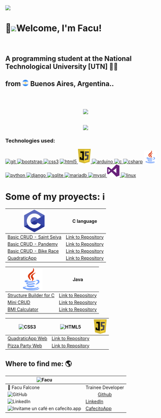 <img align="center" src="https://github.com/caidevOficial/Logos/blob/master/Personales/GitNimation.gif" width="600"/><br>

<h1>🖖<img src="https://emojis.slackmojis.com/emojis/images/1531849430/4246/blob-sunglasses.gif?1531849430" width="30"/>Welcome, I'm <b>Facu!</b></h1><br>
<p><h2>A programming student at the <b>National Technological University [UTN] 👨‍💻</b> </h2>

<h2>from <img src="https://github.com/caidevOficial/Logos/blob/master/Personales/argentina.png" height="20" width="20"/> <b>Buenos Aires, Argentina</b>..</h2></p><br><br>

<p align="center">
  <a href="https://github.com/caidevOficial/caidevOficial">
  <img align="center" src="https://github-readme-stats.vercel.app/api?username=caidevOficial&show_icons=true&theme=tokyonight&count_private=true&show_owner=true" />
</a><br><br>
</p>
<p align="center">
<a href="https://github.com/caidevOficial/caidevOficial"><img align="center" src="https://github-readme-stats.vercel.app/api/top-langs/?username=caidevOficial&layout=compact&theme=tokyonight"/> </a>
</p>

<h3 align="left">Technologies used:</h3>
<p align="left"> 
<a href="https://git-scm.com/" target="_blank"> <img src="https://www.vectorlogo.zone/logos/git-scm/git-scm-icon.svg" alt="git" width="40" height="40"/> </a> 
<a href="https://getbootstrap.com" target="_blank"> <img src="https://devicons.github.io/devicon/devicon.git/icons/bootstrap/bootstrap-plain.svg" alt="bootstrap" width="40" height="40"/> </a> 
<a href="https://www.w3schools.com/css/" target="_blank"> <img src="https://devicons.github.io/devicon/devicon.git/icons/css3/css3-original-wordmark.svg" alt="css3" width="40" height="40"/></a>
<a href="https://www.w3.org/html/" target="_blank"> <img src="https://devicons.github.io/devicon/devicon.git/icons/html5/html5-original-wordmark.svg" alt="html5" width="40" height="40"/> </a> 
<a href="https://developer.mozilla.org/en-US/docs/Web/JavaScript" target="_blank"> <img src="https://github.com/caidevOficial/Logos/blob/master/Lenguajes/logo-js.png" alt="javascript" width="40" height="45"/> </a> 
<a href="https://www.arduino.cc/" target="_blank"> <img src="https://cdn.worldvectorlogo.com/logos/arduino-1.svg" alt="arduino" width="40" height="40"/> </a> 
<a href="https://www.cprogramming.com/" target="_blank"> <img src="https://devicons.github.io/devicon/devicon.git/icons/c/c-original.svg" alt="c" width="40" height="40"/> </a> 
<a href="https://www.w3schools.com/cs/" target="_blank"> <img src="https://devicons.github.io/devicon/devicon.git/icons/csharp/csharp-original.svg" alt="csharp" width="40" height="40"/></a> 
<a href="https://www.java.com" target="_blank"> <img src="https://github.com/caidevOficial/Logos/blob/master/Lenguajes/java.png/" alt="java" width="40" height="40"/> </a> 
<a href="https://www.python.org" target="_blank"> <img src="https://devicons.github.io/devicon/devicon.git/icons/python/python-original.svg" alt="python" width="40" height="40"/> </a> 
<a href="https://www.djangoproject.com/" target="_blank"> <img src="https://devicons.github.io/devicon/devicon.git/icons/django/django-original.svg" alt="django" width="40" height="40"/> </a>
<a href="https://www.sqlite.org/" target="_blank"> <img src="https://www.vectorlogo.zone/logos/sqlite/sqlite-icon.svg" alt="sqlite" width="40" height="40"/> </a>
<a href="https://mariadb.org/" target="_blank"> <img src="https://www.vectorlogo.zone/logos/mariadb/mariadb-icon.svg" alt="mariadb" width="40" height="40"/> </a> 
<a href="https://www.mysql.com/" target="_blank"> <img src="https://devicons.github.io/devicon/devicon.git/icons/mysql/mysql-original-wordmark.svg" alt="mysql" width="40" height="40"/> </a> 
<a href="https://code.visualstudio.com/" target="_blank"> <img src="https://github.com/devicons/devicon/blob/master/icons/visualstudio/visualstudio-plain.svg" alt="visualStudio" width="40" height="40"/> </a>
<a href="https://www.linux.org/" target="_blank"> <img src="https://devicons.github.io/devicon/devicon.git/icons/linux/linux-original.svg" alt="linux" width="40" height="40"/> </a>
</p>

# Some of my proyects: ℹ️

<!-- C -->

| <img align="center" alt="C" src="https://github.com/caidevOficial/Logos/blob/master/Lenguajes/logo-c.png/" width="70px" height="70px" /> | <b>C language</b>                                                                                                                                       |
| ---------------------------------------------------------------------------------------------------------------------------------------- | ------------------------------------------------------------------------------------------------------------------------------------------------------- |
| <a href="https://github.com/caidevOficial/Laboratorio1_Programacion1/releases/tag/TP4_v3.3/">Basic CRUD - Saint Seiya                    | <a href="https://github.com/caidevOficial/Laboratorio1_Programacion1/tree/master/TP4_FacuFalcone_LinkedList_%5BSaintSeiya_Linux%5D/">Link to Repository |
| <a href="https://github.com/caidevOficial/Laboratorio1_Programacion1/releases/tag/LP2_v1.1.2/">Basic CRUD - Pandemy                      | <a href="https://github.com/caidevOficial/Laboratorio1_Programacion1/tree/master/Laboratorio1.Parcial2_Pandemia/">Link to Repository                    |
| <a href="https://github.com/caidevOficial/Laboratorio1_Programacion1/releases/tag/LP2_v1.3/">Basic CRUD - Bike Race                      | <a href="https://github.com/caidevOficial/Laboratorio1_Programacion1/tree/master/Laboratorio1.Parcial2_Bicicletas/">Link to Repository                  |
| <a href="https://github.com/caidevOficial/CuadraticApp_C/releases/tag/1.1.1/">QuadraticApp                                               | <a href="https://github.com/caidevOficial/CuadraticApp_C/">Link to Repository                                                                           |

<!-- Java -->

| <img align="center" alt="Java" src="https://github.com/caidevOficial/Logos/blob/master/Lenguajes/java.png/" width="70px" height="70px" /> | <b>Java</b>                                                                                                       |
| ----------------------------------------------------------------------------------------------------------------------------------------- | ----------------------------------------------------------------------------------------------------------------- |
| <a href="https://github.com/caidevOficial/StructureBuilder_forC/releases/tag/1.0.11/">Structure Builder for C                             | <a href="https://github.com/caidevOficial/StructureBuilder_forC/">Link to Repository                              |
| <a href="https://github.com/caidevOficial/CUViLo_Java/releases/tag/0.0.1/">Mini CRUD                                                      | <a href="https://github.com/caidevOficial/CUViLo_Java/tree/master/CUV_Java_%5BTP_Grupal_1%5D/">Link to Repository |
| <a href="https://github.com/caidevOficial/IMC_Calculator/releases">BMI Calculator                                                         | <a href="https://github.com/caidevOficial/IMC_Calculator">Link to Repository                                      |

<!-- Front -->

| <img align="center" alt="CSS3" src="https://devicons.github.io/devicon/devicon.git/icons/css3/css3-original-wordmark.svg" width="60px" height="60px" /> | <img align="center" alt="HTML5" src="https://devicons.github.io/devicon/devicon.git/icons/html5/html5-original-wordmark.svg" width="60px" height="60px" /> | <img align="center" alt="JS" src="https://github.com/caidevOficial/Logos/blob/master/Lenguajes/logo-js.png" width="40px" height="45px" /> |
| ---------------------------------------------------------------------------------------------------------------------------------------- | ------------------------------------------------------------------------------------------------------------------------------------------ | ----------------------------------------------------------------------------------------------------------------------------------------- |
| <a href="https://caidevoficial.github.io/CuadraticApp/">QuadraticApp Web                                                                 | <a href="https://github.com/caidevOficial/CuadraticApp">Link to Repository                                                                 |                                                                                                                                           |
| <a href="https://caidevoficial.github.io/Tai_Pizza_Web/">Pizza Party Web                                                                 | <a href="https://github.com/caidevOficial/Tai_Pizza_Web">Link to Repository                                                                |                                                                                                                                           |

## Where to find me: 🌎

| <img class="circular" alt="Facu" src="https://avatars1.githubusercontent.com/u/12877139?s=400&u=d369ee24466653d9bbeeb9654930e3ff1c67b76a&v=4" width="80px" height="80px" />                                                                                                                                                 |                                                                         |
| --------------------------------------------------------------------------------------------------------------------------------------------------------------------------------------------------------------------------------------------------------------------------------------------------------------------------- | ----------------------------------------------------------------------- |
| 🤴 Facu Falcone                                                                                                                                                                                                                                                                                                             | Trainee Developer                                                       |
| <img alt="GitHub" src="https://img.shields.io/badge/GitHub-%2312100E.svg?&style=for-the-badge&logo=Github&logoColor=white" width="95px" height="30px" />                                                                                                                                                                    | <center><a href="https://github.com/caidevOficial/">Github</a></center> |
| <img alt="LinkedIn" src="https://img.shields.io/badge/linkedin-%230077B5.svg?&style=for-the-badge&logo=linkedin&logoColor=white" width="95px" height="30px" />                                                                                                                                                              | <a href="https://www.linkedin.com/in/facundo-falcone/">LinkedIn</a>     |
| <img alt='Invitame un café en cafecito.app' srcset='https://cdn.cafecito.app/imgs/buttons/button_5.png 1x, https://cdn.cafecito.app/imgs/buttons/button_5_2x.png 2x, https://cdn.cafecito.app/imgs/buttons/button_5_3.75x.png 3.75x' src='https://cdn.cafecito.app/imgs/buttons/button_5.png' width="95px" height="30px" /> | <a href="https://cafecito.app/caidevoficial/">CafecitoApp</a>           |
